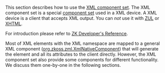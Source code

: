

This section describes how to use the [XML component set](/zuml_ref/xml). The XML component
set is a special [component set](/zuml_ref/languages) used in a XML device. A
XML device is a client that accepts XML output. You can *not* use it
with [ZUL](/zuml_ref/zul) or
[XHTML](/zuml_ref/xhtml).

For introduction please refer to [ZK Developer's Reference]({{site.baseurl}}/zk_dev_ref/ui_patterns/xml_output).

Most of XML elements with the XML namespace are mapped to a general XML
component ([org.zkoss.zml.XmlNativeComponent](https://www.zkoss.org/javadoc/latest/zk/org/zkoss/zml/XmlNativeComponent.html)) that
will generate the element and all its attributes to the client directly.
However, the XML component set also provide some components for
different functionality. We discuss them one-by-one in the following
sections.




